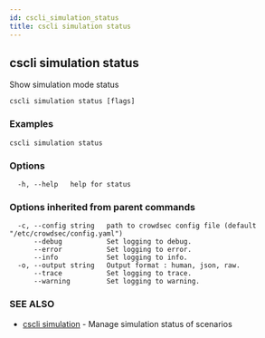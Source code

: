 ```yaml
---
id: cscli_simulation_status
title: cscli simulation status
---
```

## cscli simulation status

Show simulation mode status

```
cscli simulation status [flags]
```

### Examples

```
cscli simulation status
```

### Options

```
  -h, --help   help for status
```

### Options inherited from parent commands

```
  -c, --config string   path to crowdsec config file (default "/etc/crowdsec/config.yaml")
      --debug           Set logging to debug.
      --error           Set logging to error.
      --info            Set logging to info.
  -o, --output string   Output format : human, json, raw.
      --trace           Set logging to trace.
      --warning         Set logging to warning.
```

### SEE ALSO

* [cscli simulation](/cscli/cscli_simulation.md)	 - Manage simulation status of scenarios

